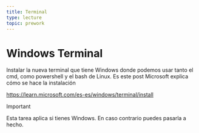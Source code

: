 ```yaml
---
title: Terminal
type: lecture
topic: prework
---
```


# Windows Terminal

Instalar la nueva terminal que tiene Windows donde podemos usar tanto el cmd, como powershell y el bash de Linux. Es este post Microsoft explica cómo se hace la instalación

https://learn.microsoft.com/es-es/windows/terminal/install

> [!IMPORTANT]
> Esta tarea aplica si tienes Windows. En caso contrario puedes pasarla a hecho.
